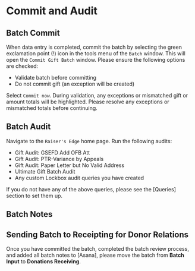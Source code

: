 # Commit and Audit

## Batch Commit

When data entry is completed, commit the batch by selecting the green exclamation point (!) icon in the tools menu of the `Batch` window. This will open the `Commit Gift Batch` window. Please ensure the following options are checked:

- Validate batch before committing
- Do not commit gift (an exception will be created)

Select `Commit now`. During validation, any exceptions or mismatched gift or amount totals will be highlighted. Please resolve any exceptions or mismatched totals before continuing.

## Batch Audit

Navigate to the `Raiser's Edge` home page. Run the following audits:

- Gift Audit: GSEFD Add OFB Att
- Gift Audit: PTR-Variance by Appeals
- Gift Audit: Paper Letter but No Valid Address
- Ultimate Gift Batch Audit
- Any custom Lockbox audit queries you have created

If you do not have any of the above queries, please see the [Queries] section to set them up.

## Batch Notes

## Sending Batch to Receipting for Donor Relations

Once you have committed the batch, completed the batch review process, and added all batch notes to [Asana], please move the batch from **Batch Input** to **Donations Receiving**.
